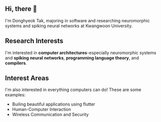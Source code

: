 ## Hi, there 👋

I'm Donghyeok Tak, majoring in software and researching neuromorphic systems and spiking neural networks at Kwangwoon University.

## Research Interests

I'm interested in **computer architectures**-especially neuromorphic systems and **spiking neural networks**, **programming language theory**, and **compilers**.

## Interest Areas

I'm also interested in everything computers can do! These are some examples:
- Builing beautiful applications using flutter
- Human-Computer Interaction
- Wireless Communication and Security
